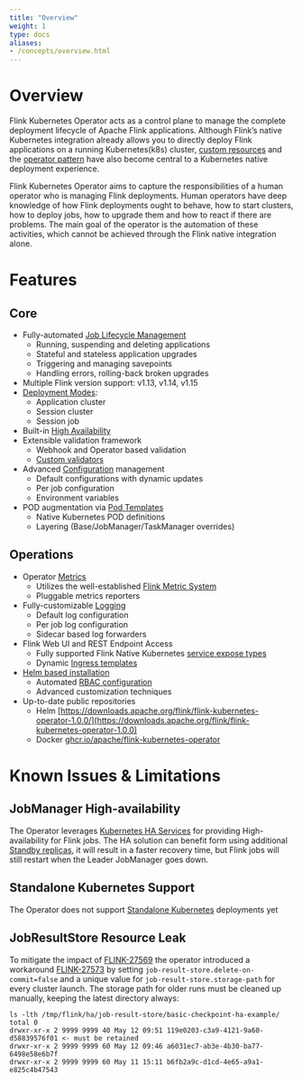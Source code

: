 ```yaml
---
title: "Overview"
weight: 1
type: docs
aliases:
- /concepts/overview.html
---
```

<!--
Licensed to the Apache Software Foundation (ASF) under one
or more contributor license agreements.  See the NOTICE file
distributed with this work for additional information
regarding copyright ownership.  The ASF licenses this file
to you under the Apache License, Version 2.0 (the
"License"); you may not use this file except in compliance
with the License.  You may obtain a copy of the License at

  http://www.apache.org/licenses/LICENSE-2.0

Unless required by applicable law or agreed to in writing,
software distributed under the License is distributed on an
"AS IS" BASIS, WITHOUT WARRANTIES OR CONDITIONS OF ANY
KIND, either express or implied.  See the License for the
specific language governing permissions and limitations
under the License.
-->

# Overview
Flink Kubernetes Operator acts as a control plane to manage the complete deployment lifecycle of Apache Flink applications. Although Flink’s native Kubernetes integration already allows you to directly deploy Flink applications on a running Kubernetes(k8s) cluster, [custom resources](https://kubernetes.io/docs/concepts/extend-kubernetes/api-extension/custom-resources/) and the [operator pattern](https://kubernetes.io/docs/concepts/extend-kubernetes/operator/) have also become central to a Kubernetes native deployment experience.

Flink Kubernetes Operator aims to capture the responsibilities of a human operator who is managing Flink deployments. Human operators have deep knowledge of how Flink deployments ought to behave, how to start clusters, how to deploy jobs, how to upgrade them and how to react if there are problems. The main goal of the operator is the automation of these activities, which cannot be achieved through the Flink native integration alone.

# Features
## Core
- Fully-automated [Job Lifecycle Management](https://nightlies.apache.org/flink/flink-kubernetes-operator-docs-main/docs/custom-resource/job-management/)
  - Running, suspending and deleting applications
  - Stateful and stateless application upgrades
  - Triggering and managing savepoints
  - Handling errors, rolling-back broken upgrades
- Multiple Flink version support: v1.13, v1.14, v1.15
- [Deployment Modes](https://nightlies.apache.org/flink/flink-kubernetes-operator-docs-main/docs/custom-resource/overview/#application-deployments):
  - Application cluster
  - Session cluster
  - Session job
- Built-in [High Availability](https://nightlies.apache.org/flink/flink-docs-master/docs/deployment/ha/kubernetes_ha/)   
- Extensible validation framework
  - Webhook and Operator based validation  
  - [Custom validators](https://nightlies.apache.org/flink/flink-kubernetes-operator-docs-main/docs/operations/validator/)  
- Advanced [Configuration](https://nightlies.apache.org/flink/flink-kubernetes-operator-docs-main/docs/operations/configuration/) management
  - Default configurations with dynamic updates
  - Per job configuration
  - Environment variables
- POD augmentation via [Pod Templates](https://nightlies.apache.org/flink/flink-kubernetes-operator-docs-main/docs/custom-resource/pod-template/)
  - Native Kubernetes POD definitions
  - Layering (Base/JobManager/TaskManager overrides)
## Operations
- Operator [Metrics](https://nightlies.apache.org/flink/flink-kubernetes-operator-docs-main/docs/operations/metrics-logging/#metrics)
  - Utilizes the well-established [Flink Metric System](https://nightlies.apache.org/flink/flink-docs-master/docs/ops/metrics)
  - Pluggable metrics reporters
- Fully-customizable [Logging](https://nightlies.apache.org/flink/flink-kubernetes-operator-docs-main/docs/operations/metrics-logging/#logging)
  - Default log configuration  
  - Per job log configuration
  - Sidecar based log forwarders
- Flink Web UI and REST Endpoint Access
  - Fully supported Flink Native Kubernetes [service expose types](https://nightlies.apache.org/flink/flink-docs-master/docs/deployment/resource-providers/native_kubernetes/#accessing-flinks-web-ui)
  - Dynamic [Ingress templates](https://nightlies.apache.org/flink/flink-kubernetes-operator-docs-main/docs/operations/ingress/)
- [Helm based installation](https://nightlies.apache.org/flink/flink-kubernetes-operator-docs-main/docs/operations/helm/)
  - Automated [RBAC configuration](https://nightlies.apache.org/flink/flink-kubernetes-operator-docs-main/docs/operations/rbac/)
  - Advanced customization techniques 
- Up-to-date public repositories 
  - Helm [https://downloads.apache.org/flink/flink-kubernetes-operator-1.0.0/](https://downloads.apache.org/flink/flink-kubernetes-operator-1.0.0)
  - Docker [ghcr.io/apache/flink-kubernetes-operator](http://ghcr.io/apache/flink-kubernetes-operator)

# Known Issues & Limitations

## JobManager High-availability
The Operator leverages [Kubernetes HA Services](https://nightlies.apache.org/flink/flink-docs-master/docs/deployment/ha/kubernetes_ha/) for providing High-availability for Flink jobs. The HA solution can benefit form using additional [Standby replicas](https://nightlies.apache.org/flink/flink-docs-master/docs/deployment/ha/overview/), it will result in a faster recovery time, but Flink jobs will still restart when the Leader JobManager goes down.

## Standalone Kubernetes Support
The Operator does not support [Standalone Kubernetes](https://nightlies.apache.org/flink/flink-docs-master/docs/deployment/resource-providers/standalone/kubernetes/) deployments yet

## JobResultStore Resource Leak
To mitigate the impact of [FLINK-27569](https://issues.apache.org/jira/browse/FLINK-27569) the operator introduced a workaround [FLINK-27573](https://issues.apache.org/jira/browse/FLINK-27573) by setting `job-result-store.delete-on-commit=false` and a unique value for `job-result-store.storage-path` for every cluster launch. The storage path for older runs must be cleaned up manually, keeping the latest directory always:
```shell
ls -lth /tmp/flink/ha/job-result-store/basic-checkpoint-ha-example/
total 0
drwxr-xr-x 2 9999 9999 40 May 12 09:51 119e0203-c3a9-4121-9a60-d58839576f01 <- must be retained
drwxr-xr-x 2 9999 9999 60 May 12 09:46 a6031ec7-ab3e-4b30-ba77-6498e58e6b7f
drwxr-xr-x 2 9999 9999 60 May 11 15:11 b6fb2a9c-d1cd-4e65-a9a1-e825c4b47543
```
